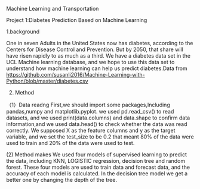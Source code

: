 Machine Learning and Transportation

Project 1:Diabetes Prediction Based on Machine Learning

1.background
   
   One in seven Adults in the United States now has diabetes, according to the Centers for Disease Control and Prevention. But by 2050, that share will have risen rapidly to as much as a third. We have a diabetes data set in the UCL Machine learning database, and we hope to use this data set to understand how machine learning can help us predict diabetes.Data from  https://github.com/susanli2016/Machine-Learning-with-Python/blob/master/diabetes.csv

2. Method
 
 （1）Data readng
     First,we should import some packages,Including pandas,numpy and matplotlib.pyplot. we used pd.read_csv() to read datasets, and we used print(data.columns) and data.shape to confirm data information,and we used data.head() to check whether the data was read correctly.  We supposed X as the feature columns and y as the target variable, and we set the test_size to be 0.2 that meant 80% of the data were used to train and 20% of the data were used to test.

(2) Method makes
    We used four models of supervised learning to predict the data, including KNN, LOGISTIC regression, decision tree and random forest. These four models are used to train data and forecast data, and the accuracy of each model is calculated. In the decision tree model we get a better one by changing the depth of the tree.
